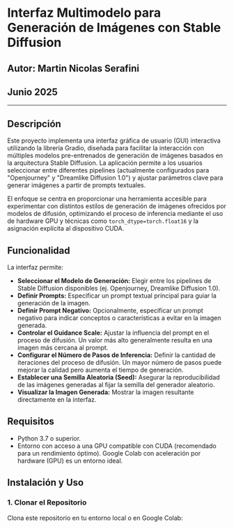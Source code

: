 # Interfaz Multimodelo para Generación de Imágenes con Stable Diffusion
## Autor: Martin Nicolas Serafini
## Junio 2025
---
## Descripción

Este proyecto implementa una interfaz gráfica de usuario (GUI) interactiva utilizando la librería Gradio, diseñada para facilitar la interacción con múltiples modelos pre-entrenados de generación de imágenes basados en la arquitectura Stable Diffusion. La aplicación permite a los usuarios seleccionar entre diferentes pipelines (actualmente configurados para "Openjourney" y "Dreamlike Diffusion 1.0") y ajustar parámetros clave para generar imágenes a partir de prompts textuales.

El enfoque se centra en proporcionar una herramienta accesible para experimentar con distintos estilos de generación de imágenes ofrecidos por modelos de difusión, optimizando el proceso de inferencia mediante el uso de hardware GPU y técnicas como `torch_dtype=torch.float16` y la asignación explícita al dispositivo CUDA.

## Funcionalidad

La interfaz permite:

*   **Seleccionar el Modelo de Generación:** Elegir entre los pipelines de Stable Diffusion disponibles (ej. Openjourney, Dreamlike Diffusion 1.0).
*   **Definir Prompts:** Especificar un prompt textual principal para guiar la generación de la imagen.
*   **Definir Prompt Negativo:** Opcionalmente, especificar un prompt negativo para indicar conceptos o características a evitar en la imagen generada.
*   **Controlar el Guidance Scale:** Ajustar la influencia del prompt en el proceso de difusión. Un valor más alto generalmente resulta en una imagen más cercana al prompt.
*   **Configurar el Número de Pasos de Inferencia:** Definir la cantidad de iteraciones del proceso de difusión. Un mayor número de pasos puede mejorar la calidad pero aumenta el tiempo de generación.
*   **Establecer una Semilla Aleatoria (Seed):** Asegurar la reproducibilidad de las imágenes generadas al fijar la semilla del generador aleatorio.
*   **Visualizar la Imagen Generada:** Mostrar la imagen resultante directamente en la interfaz.

## Requisitos

*   Python 3.7 o superior.
*   Entorno con acceso a una GPU compatible con CUDA (recomendado para un rendimiento óptimo). Google Colab con aceleración por hardware (GPU) es un entorno ideal.

## Instalación y Uso

### 1. Clonar el Repositorio

Clona este repositorio en tu entorno local o en Google Colab:
